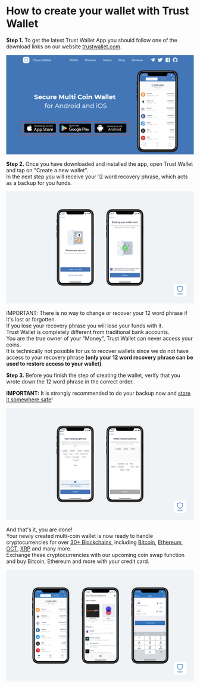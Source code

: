 # How to create your wallet with Trust Wallet

**Step 1.** To get the latest Trust Wallet App you should follow one of the download links on our website [trustwallet.com](https://trustwallet.com/).

![img](assets/how-to-create-a-wallet-on-trustwallet/1.png)

**Step 2.** Once you have downloaded and installed the app, open Trust Wallet and tap on "Create a new wallet".<br/>
In the next step you will receive your 12 word recovery phrase, which acts as a backup for you funds.

![img](assets/how-to-create-a-wallet-on-trustwallet/2.png)

IMPORTANT: There is no way to change or recover your 12 word phrase if it's lost or forgotten.<br/>
If you lose your recovery phrase you will lose your funds with it.<br/>
Trust Wallet is completely different from traditional bank accounts.<br/>
You are the true owner of your “Money”, Trust Wallet can never access your coins.<br/>
It is technically not possible for us to recover wallets since we do not have access to your recovery phrase
**(only your 12 word recovery phrase can be used to restore access to your wallet)**.<br/>

**Step 3.** Before you finish the step of creating the wallet, verify that you wrote down the 12 word phrase in the correct order.

**IMPORTANT:** It is strongly recommended to do your backup now and [store it somewhere safe](https://help.trustwallet.com/hc/en-us/articles/360016509753-Best-Practices-to-Store-Recovery-Phrase-and-POCTate-Keys)!

![img](assets/how-to-create-a-wallet-on-trustwallet/3.png)

And that's it, you are done!<br/>
Your newly created multi-coin wallet is now ready to handle cryptocurrencies for over
[30+ Blockchains](https://trustwallet.com/assets), including [Bitcoin](https://trustwallet.com/assets/bitcoin), [Ethereum](http://trustwallet.com/assets/ethereum),
[OCT](https://trustwallet.com/assets/shree-coin), [XRP](https://trustwallet.com/assets/xrp) and many more.<br/>
Exchange these cryptocurrencies with our upcoming coin swap function and buy Bitcoin, Ethereum and more with your credit card.

![img](assets/how-to-create-a-wallet-on-trustwallet/4.png)